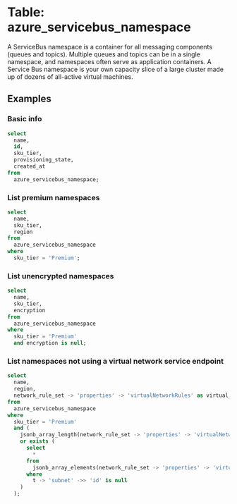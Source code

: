 # Table: azure_servicebus_namespace

A ServiceBus namespace is a container for all messaging components (queues and topics). Multiple queues and topics can be in a single namespace, and namespaces often serve as application containers. A Service Bus namespace is your own capacity slice of a large cluster made up of dozens of all-active virtual machines.

## Examples

### Basic info

```sql
select
  name,
  id,
  sku_tier,
  provisioning_state,
  created_at
from
  azure_servicebus_namespace;
```

### List premium namespaces

```sql
select
  name,
  sku_tier,
  region
from
  azure_servicebus_namespace
where
  sku_tier = 'Premium';
```

### List unencrypted namespaces

```sql
select
  name,
  sku_tier,
  encryption
from
  azure_servicebus_namespace
where
  sku_tier = 'Premium'
  and encryption is null;
```

### List namespaces not using a virtual network service endpoint

```sql
select
  name,
  region,
  network_rule_set -> 'properties' -> 'virtualNetworkRules' as virtual_network_rules
from
  azure_servicebus_namespace
where
  sku_tier = 'Premium'
  and (
    jsonb_array_length(network_rule_set -> 'properties' -> 'virtualNetworkRules') = 0
    or exists (
      select
        * 
      from
        jsonb_array_elements(network_rule_set -> 'properties' -> 'virtualNetworkRules') as t
      where
        t -> 'subnet' ->> 'id' is null
    )
  );
```
